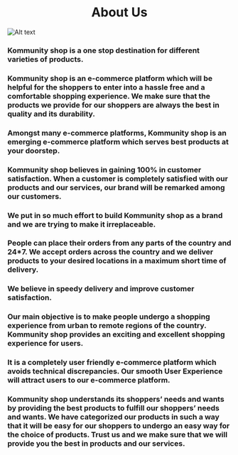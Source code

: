 <h1 align="center">
About Us
</h1>


<img alt="Alt text" align="center" src="https://kommunityshop.com/dashboard/Asserts/655b578278eaf.png"/>

### Kommunity shop is a one stop destination for different varieties of products. 

### Kommunity shop is an e-commerce platform which will be helpful for the shoppers to enter into a hassle free and a comfortable shopping experience. We make sure that the products we provide for our shoppers are always the best in quality and its durability. 

### Amongst many e-commerce platforms, Kommunity shop is an emerging e-commerce platform which serves best products at your doorstep.

### Kommunity shop believes in gaining 100% in customer satisfaction. When a customer is completely satisfied with our products and our services, our brand will be remarked among our customers. 

### We put in so much effort to build Kommunity shop as a brand and we are trying to make it irreplaceable.

### People can place their orders from any parts of the country and 24*7. We accept orders across the country and we deliver products to your desired locations in a maximum short time of delivery. 

### We believe in speedy delivery and improve customer satisfaction.

### Our main objective is to make people undergo a shopping experience from urban to remote regions of the country. Kommunity shop provides an exciting and excellent shopping experience for users. 

### It is a completely user friendly e-commerce platform which avoids technical discrepancies. Our smooth User Experience will attract users to our e-commerce platform.

### Kommunity shop understands its shoppers’ needs and wants by providing the best products to fulfill our shoppers’ needs and wants. We have categorized our products in such a way that it will be easy for our shoppers to undergo an easy way for the choice of products. Trust us and we make sure that we will provide you the best in products and our services.